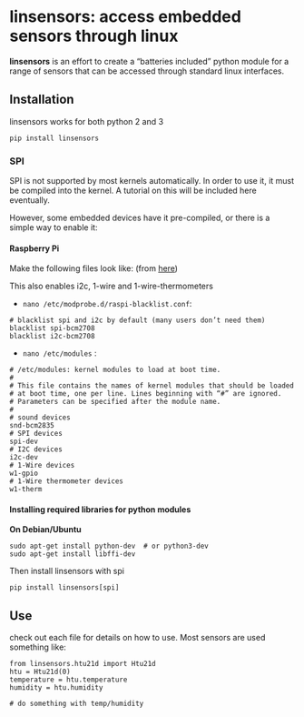 # linsensors: access embedded sensors through linux

**linsensors** is an effort to create a “batteries included” python module for a range of
sensors that can be accessed through standard linux interfaces.

## Installation
linsensors works for both python 2 and 3

```
pip install linsensors
```

### SPI

SPI is not supported by most kernels automatically. In order to use it, it must be compiled
into the kernel. A tutorial on this will be included here eventually.

However, some embedded devices have it pre-compiled, or there is a simple way to enable
it:

#### Raspberry Pi
Make the following files look like: (from [here](http://www.modmypi.com/blog/loading-i2c-spi-and-1-wire-drivers-on-the-raspberry-pi-under-raspbian-wheezy))

This also enables i2c, 1-wire and 1-wire-thermometers

- `nano /etc/modprobe.d/raspi-blacklist.conf`:
```
# blacklist spi and i2c by default (many users don’t need them)
blacklist spi-bcm2708
blacklist i2c-bcm2708
```
- `nano /etc/modules` :
```
# /etc/modules: kernel modules to load at boot time.
#
# This file contains the names of kernel modules that should be loaded
# at boot time, one per line. Lines beginning with “#” are ignored.
# Parameters can be specified after the module name.
#
# sound devices
snd-bcm2835
# SPI devices
spi-dev
# I2C devices
i2c-dev
# 1-Wire devices
w1-gpio
# 1-Wire thermometer devices
w1-therm
```

#### Installing required libraries for python modules
**On Debian/Ubuntu**
```
sudo apt-get install python-dev  # or python3-dev
sudo apt-get install libffi-dev
```
Then install linsensors with spi
```
pip install linsensors[spi]
```

## Use
check out each file for details on how to use. Most sensors are used something like:

```
from linsensors.htu21d import Htu21d
htu = Htu21d(0)
temperature = htu.temperature
humidity = htu.humidity

# do something with temp/humidity
```

